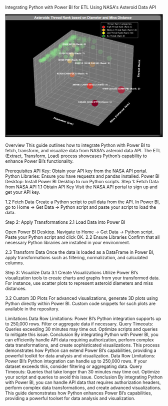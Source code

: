 Integrating Python with Power BI for ETL Using NASA's Asteroid Data API


![Alt text](3dgraph.png)

Overview
This guide outlines how to integrate Python with Power BI to fetch, transform, and visualize data from NASA’s asteroid data API. The ETL (Extract, Transform, Load) process showcases Python’s capability to enhance Power BI’s functionality.

Prerequisites
API Key: Obtain your API key from the NASA API portal.
Python Libraries: Ensure you have requests and pandas installed.
Power BI Desktop: Install Power BI Desktop to run Python scripts.
Step 1: Fetch Data from NASA API
1.1 Obtain API Key
Visit the NASA API portal to sign up and get your API key.

1.2 Fetch Data
Create a Python script to pull data from the API. In Power BI, go to Home -> Get Data -> Python script and paste your script to load the data.

Step 2: Apply Transformations
2.1 Load Data into Power BI

Open Power BI Desktop.
Navigate to Home -> Get Data -> Python script.
Paste your Python script and click OK.
2.2 Ensure Libraries
Confirm that all necessary Python libraries are installed in your environment.

2.3 Transform Data
Once the data is loaded as a DataFrame in Power BI, apply transformations such as filtering, normalization, and calculated columns.

Step 3: Visualize Data
3.1 Create Visualizations
Utilize Power BI’s visualization tools to create charts and graphs from your transformed data. For instance, use scatter plots to represent asteroid diameters and miss distances.

3.2 Custom 3D Plots
For advanced visualizations, generate 3D plots using Python directly within Power BI. Custom code snippets for such plots are available in the repository.

Limitations
Data Row Limitations: Power BI’s Python integration supports up to 250,000 rows. Filter or aggregate data if necessary.
Query Timeouts: Queries exceeding 30 minutes may time out. Optimize scripts and queries to mitigate this issue.
Conclusion
By integrating Python with Power BI, you can efficiently handle API data requiring authorization, perform complex data transformations, and create sophisticated visualizations. This process demonstrates how Python can extend Power BI’s capabilities, providing a powerful toolkit for data analysis and visualization.
Data Row Limitations: Power BI’s Python integration can handle up to 250,000 rows. If your dataset exceeds this, consider filtering or aggregating data.
Query Timeouts: Queries that take longer than 30 minutes may time out. Optimize your script and queries to avoid this issue.
Conclusion
By integrating Python with Power BI, you can handle API data that requires authorization headers, perform complex data transformations, and create advanced visualizations. This guide demonstrates how Python enhances Power BI’s capabilities, providing a powerful toolset for data analysis and visualization.
